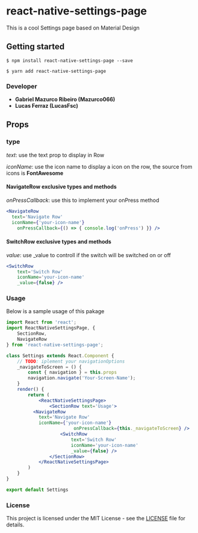 
# react-native-settings-page

This is a cool Settings page based on Material Design

## Getting started

`$ npm install react-native-settings-page --save`

`$ yarn add react-native-settings-page`

### Developer

* **Gabriel Mazurco Ribeiro (Mazurco066)**
* **Lucas Ferraz (LucasFsc)**

## Props

### type

_text_: use the text prop to display in Row

_iconName_: use the icon name to display a icon on the row, the source from icons is **FontAwesome**

#### NavigateRow exclusive types and methods

_onPressCallback_: use this to implement your onPress method

```jsx
<NavigateRow
  text='Navigate Row'
  iconName={'your-icon-name'}
	onPressCallback={() => { console.log('onPress') }} />
```

#### SwitchRow exclusive types and methods

_value_: use _value to controll if the switch will be switched on or off

```jsx
<SwitchRow 
	text='Switch Row' 
	iconName='your-icon-name'
	_value={false} />
```

### Usage

Below is a sample usage of this pakage

```jsx
import React from 'react';
import ReactNativeSettingsPage, { 
	SectionRow, 
	NavigateRow 
} from 'react-native-settings-page';

class Settings extends React.Component {
	// TODO: iplement your navigationOptions
	_navigateToScreen = () {
		const { navigation } = this.props
		navigation.navigate('Your-Screen-Name');
	}
	render() {
		return (
			<ReactNativeSettingsPage>
				<SectionRow text='Usage'>
          <NavigateRow
            text='Navigate Row'
            iconName={'your-icon-name'}
						 onPressCallback={this._navigateToScreen} />
					<SwitchRow 
						text='Switch Row' 
						iconName='your-icon-name'
						_value={false} />
				</SectionRow>
			</ReactNativeSettingsPage>
		)
	}
}

export default Settings
```

### License

This project is licensed under the MIT License - see the [LICENSE](LICENSE) file for details.
  